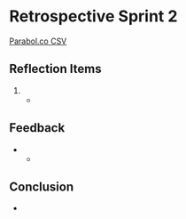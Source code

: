 # Retrospective Sprint 2

[Parabol.co CSV](#)

## Reflection Items
1. -

## Feedback
* -

## Conclusion
-
